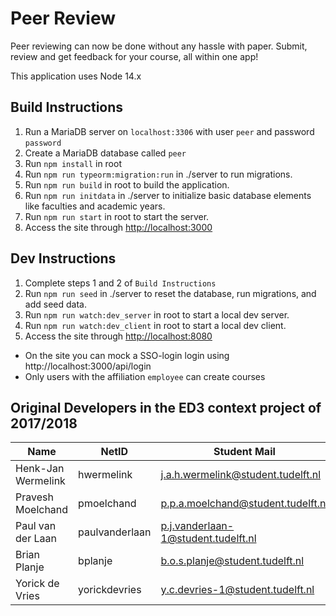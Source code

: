 # Peer Review #
Peer reviewing can now be done without any hassle with paper. Submit, review and get feedback for your course, all within one app! 

This application uses Node 14.x

## Build Instructions
1. Run a MariaDB server on `localhost:3306` with user `peer` and password `password`
2. Create a MariaDB database called `peer`
3. Run `npm install` in root
4. Run `npm run typeorm:migration:run` in ./server to run migrations.
5. Run `npm run build` in root to build the application.
6. Run `npm run initdata` in ./server to initialize basic database elements like faculties and academic years.
7. Run `npm run start` in root to start the server.
8. Access the site through [http://localhost:3000](http://localhost:3000)

## Dev Instructions
1. Complete steps 1 and 2 of `Build Instructions`
2. Run `npm run seed` in ./server to reset the database, run migrations, and add seed data.
3. Run `npm run watch:dev_server` in root to start a local dev server.
4. Run `npm run watch:dev_client` in root to start a local dev client.
5. Access the site through [http://localhost:8080](http://localhost:8080)

- On the site you can mock a SSO-login login using http://localhost:3000/api/login
- Only users with the affiliation `employee` can create courses

## Original Developers in the ED3 context project of 2017/2018
| Name               | NetID          | Student Mail                        |
|--------------------|----------------|-------------------------------------|
| Henk-Jan Wermelink | hwermelink     | j.a.h.wermelink@student.tudelft.nl  |
| Pravesh Moelchand  | pmoelchand     | p.p.a.moelchand@student.tudelft.nl  |
| Paul van der Laan  | paulvanderlaan | p.j.vanderlaan-1@student.tudelft.nl |
| Brian Planje       | bplanje        | b.o.s.planje@student.tudelft.nl     |
| Yorick de Vries    | yorickdevries  | y.c.devries-1@student.tudelft.nl    |
